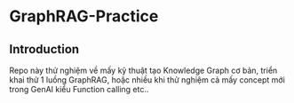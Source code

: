 # GraphRAG-Practice

## Introduction
Repo này thử nghiệm về mấy kỹ thuật tạo Knowledge Graph cơ bản, triển khai thử 1 luồng GraphRAG, hoặc nhiều khi thử nghiệm cả mấy concept mới trong GenAI kiểu Function calling etc..
